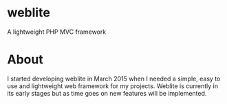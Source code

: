 # weblite
A lightweight PHP MVC framework

# About
I started developing weblite in March 2015 when I needed a simple, easy to use and lightweight web framework for my projects. Weblite is currently in its early stages but as time goes on new features will be implemented.

